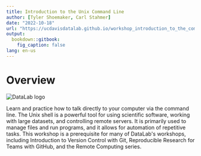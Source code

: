 ```yaml
---
title: Introduction to the Unix Command Line
author: [Tyler Shoemaker, Carl Stahmer]
date: "2022-10-18"
url: "https://ucdavisdatalab.github.io/workshop_introduction_to_the_command_line/"
output:
  bookdown::gitbook:
    fig_caption: false
lang: en-us
---
```


# Overview

![DataLab logo](img/datalab-logo-full-color-rgb.png)

Learn and practice how to talk directly to your computer via the command line. 
The Unix shell is a powerful tool for using scientific software, working with 
large datasets, and controlling remote servers. It is primarily used to manage 
files and run programs, and it allows for automation of repetitive tasks. This 
workshop is a prerequisite for many of DataLab's workshops, including 
Introduction to Version Control with Git, Reproducible Research for Teams with 
GitHub, and the Remote Computing series.

